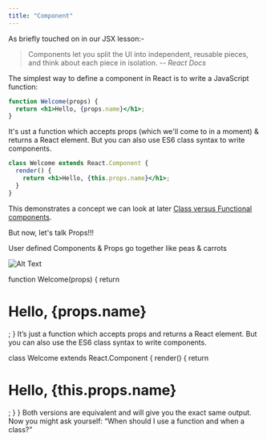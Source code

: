 ```yaml
---
title: "Component"
---
```

As briefly touched on in our JSX lesson:-

>Components let you split the UI into independent, reusable pieces, and think about each piece in isolation. -- <cite>React Docs</cite>

The simplest way to define a component in React is to write a JavaScript function:

```jsx
function Welcome(props) {
  return <h1>Hello, {props.name}</h1>;
}
```
It's ust a function which accepts props (which we'll come to in a moment) & returns a React element.  But you can also use ES6 class syntax to write components.

```jsx
class Welcome extends React.Component {
  render() {
    return <h1>Hello, {this.props.name}</h1>;
  }
}
```
This demonstrates a concept we can look at later [Class versus Functional components](/4-functional-or-class-components/).

But now, let's talk Props!!!

User defined Components & Props go together like peas & carrots

![Alt Text](https://media.giphy.com/media/qyxyGxszt6LXW/giphy.gif)




function Welcome(props) {
  return <h1>Hello, {props.name}</h1>;
}
It’s just a function which accepts props and returns a React element.
But you can also use the ES6 class syntax to write components.

class Welcome extends React.Component {
  render() {
    return <h1>Hello, {this.props.name}</h1>;
  }
}
Both versions are equivalent and will give you the exact same output.
Now you might ask yourself: “When should I use a function and when a class?”











